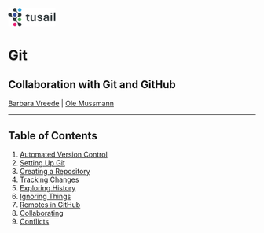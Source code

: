 <!--
title: Git and GitHub
description: Version control with Git and collaboration on GitHub
author: Ole Mussmann
version: 4.3.1
plugins: RevealMarkdown, RevealChalkboard, RevealHighlight, RevealMath.KaTeX, RevealMenu, RevealNotes, RevealSearch, RevealZoom
-->

<!-- .slide: data-state="blue_overlay yellow_flag yellow_strip purple_half_circle_bottom purple_blob right_e_top" data-background-video="./files/Mood video Homepage 2.mp4" data-background-video-loop data-background-video-muted="true" -->

<img style="width: 10vw;" src="./files/TUSAIL_logo.svg">

# Git
## Collaboration with Git and GitHub

[Barbara Vreede](mailto:b.vreede@esciencecenter.nl) | [Ole Mussmann](mailto:o.mussmann@esciencecenter.nl)

---

<!-- .slide: data-state="standard" data-background="./files/desk-593327_1920.jpg"-->
## Table of Contents

1. [Automated Version Control](#/automated_version_control)
1. [Setting Up Git](#/setting_up_git)
1. [Creating a Repository](#/creating_a_repository)
1. [Tracking Changes](#/tracking_changes)
1. [Exploring History](#/exploring_history)
1. [Ignoring Things](#/ignoring_things)
1. [Remotes in GitHub](#/remotes_in_github)
1. [Collaborating](#/collaborating)
1. [Conflicts](#/conflicts)
